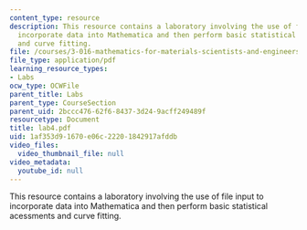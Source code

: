 ```yaml
---
content_type: resource
description: This resource contains a laboratory involving the use of file input to
  incorporate data into Mathematica and then perform basic statistical acessments
  and curve fitting.
file: /courses/3-016-mathematics-for-materials-scientists-and-engineers-fall-2005/1af353d91670e06c22201842917afddb_lab4.pdf
file_type: application/pdf
learning_resource_types:
- Labs
ocw_type: OCWFile
parent_title: Labs
parent_type: CourseSection
parent_uid: 2bccc476-62f6-8437-3d24-9acff249489f
resourcetype: Document
title: lab4.pdf
uid: 1af353d9-1670-e06c-2220-1842917afddb
video_files:
  video_thumbnail_file: null
video_metadata:
  youtube_id: null
---
```

This resource contains a laboratory involving the use of file input to incorporate data into Mathematica and then perform basic statistical acessments and curve fitting.

